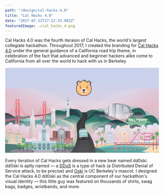 ```yaml
---
path: "/design/cal-hacks-4.0"
title: "Cal Hacks 4.0"
date: "2017-07-12T17:12:33.962Z"
featuredImage: ./cal_hacks_4.png
---
```


Cal Hacks 4.0 was the fourth iteraion of Cal Hacks, the world's largest collegiate hackathon. Throughout 2017, I created the branding for [Cal Hacks 4.0](https://calhacks.io) under the general guidance of a California road trip theme, in celebration of the fact that advanced and beginner hackers alike come to California from all over the world to hack with us in Berkeley.

![Cal Hacks 4.0](./cal_hacks_4.png)

Every iteration of Cal Hacks gets dressed in a new bear named dd0ski. dd0ski is aptly named &mdash; a [DDoS](https://www.scientificamerican.com/article/what-is-ddos-attack/) is a type of hack (a Distributed Denial of Service attack, to be precise) and [Oski](https://calspirit.berkeley.edu/oski/history.php) is UC Berkeley's mascot.  I designed the Cal Hacks 4.0 dd0ski as the central component of our hackathon's visual identity — this little guy was featured on thousands of shirts, swag bags, badges, wristbands, and more.
